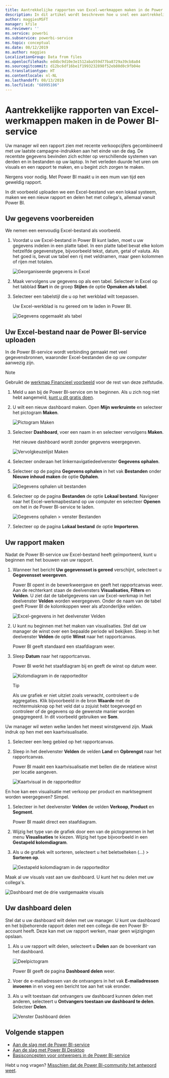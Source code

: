 ```yaml
---
title: Aantrekkelijke rapporten van Excel-werkmappen maken in de Power BI-service
description: In dit artikel wordt beschreven hoe u snel een aantrekkelijk rapport kunt maken van een Excel-werkmap.
author: maggiesMSFT
manager: kfile
ms.reviewer: ''
ms.service: powerbi
ms.subservice: powerbi-service
ms.topic: conceptual
ms.date: 08/12/2019
ms.author: maggies
LocalizationGroup: Data from files
ms.openlocfilehash: ed4bc9d10e3e1512aba559d77ba8729a39cb8a84
ms.sourcegitcommit: d12bc6df16be1f1993232898f52eb80d0c9fb04e
ms.translationtype: HT
ms.contentlocale: nl-NL
ms.lasthandoff: 08/13/2019
ms.locfileid: "68995106"
---
```

# <a name="from-excel-workbook-to-stunning-report-in-the-power-bi-service"></a>Aantrekkelijke rapporten van Excel-werkmappen maken in de Power BI-service
Uw manager wil een rapport zien met recente verkoopcijfers gecombineerd met uw laatste campagne-indrukken aan het einde van de dag. De recentste gegevens bevinden zich echter op verschillende systemen van derden en in bestanden op uw laptop. In het verleden duurde het uren om visuals en een rapport te maken, en u begint zich zorgen te maken.

Nergens voor nodig. Met Power BI maakt u in een mum van tijd een geweldig rapport.

In dit voorbeeld uploaden we een Excel-bestand van een lokaal systeem, maken we een nieuw rapport en delen het met collega's, allemaal vanuit Power BI.

## <a name="prepare-your-data"></a>Uw gegevens voorbereiden
We nemen een eenvoudig Excel-bestand als voorbeeld. 

1. Voordat u uw Excel-bestand in Power BI kunt laden, moet u uw gegevens indelen in een platte tabel. In een platte tabel bevat elke kolom hetzelfde gegevenstype, bijvoorbeeld tekst, datum, getal of valuta. Als het goed is, bevat uw tabel een rij met veldnamen, maar geen kolommen of rijen met totalen.

   ![Georganiseerde gegevens in Excel](media/service-from-excel-to-stunning-report/pbi_excel_file.png)

2. Maak vervolgens uw gegevens op als een tabel. Selecteer in Excel op het tabblad **Start** in de groep **Stijlen** de optie **Opmaken als tabel**. 

3. Selecteer een tabelstijl die u op het werkblad wilt toepassen. 

   Uw Excel-werkblad is nu gereed om te laden in Power BI.

   ![Gegevens opgemaakt als tabel](media/service-from-excel-to-stunning-report/pbi_excel_table.png)

## <a name="upload-your-excel-file-to-the-power-bi-service"></a>Uw Excel-bestand naar de Power BI-service uploaden
In de Power BI-service wordt verbinding gemaakt met veel gegevensbronnen, waaronder Excel-bestanden die op uw computer aanwezig zijn. 

 > [!NOTE] 
 > Gebruikt de [werkmap Financieel voorbeeld](sample-financial-download.md) voor de rest van deze zelfstudie.

1. Meld u aan bij de Power BI-service om te beginnen. Als u zich nog niet hebt aangemeld, [kunt u dit gratis doen](https://powerbi.com).

2. U wilt een nieuw dashboard maken. Open **Mijn werkruimte** en selecteer het pictogram **Maken**.

   ![Pictogram Maken](media/service-from-excel-to-stunning-report/power-bi-new-dash.png)

3. Selecteer **Dashboard**, voer een naam in en selecteer vervolgens **Maken**. 

   Het nieuwe dashboard wordt zonder gegevens weergegeven.

   ![Vervolgkeuzelijst Maken](media/service-from-excel-to-stunning-report/power-bi-create-dash.png)

4. Selecteer onderaan het linkernavigatiedeelvenster **Gegevens ophalen**. 

5. Selecteer op de pagina **Gegevens ophalen** in het vak **Bestanden** onder **Nieuwe inhoud maken** de optie **Ophalen**.

   ![Gegevens ophalen uit bestanden](media/service-from-excel-to-stunning-report/pbi_get_files.png)

6. Selecteer op de pagina **Bestanden** de optie **Lokaal bestand**. Navigeer naar het Excel-werkmapbestand op uw computer en selecteer **Openen** om het in de Power BI-service te laden. 

   ![Gegevens ophalen > venster Bestanden](media/service-from-excel-to-stunning-report/pbi_local_file.png)

7. Selecteer op de pagina **Lokaal bestand** de optie **Importeren**.


## <a name="build-your-report"></a>Uw rapport maken
Nadat de Power BI-service uw Excel-bestand heeft geïmporteerd, kunt u beginnen met het bouwen van uw rapport. 

1. Wanneer het bericht **Uw gegevensset is gereed** verschijnt, selecteert u **Gegevensset weergeven**.  

   Power BI opent in de bewerkweergave en geeft het rapportcanvas weer. Aan de rechterkant staan de deelvensters **Visualisaties**, **Filters** en **Velden**. U ziet dat de tabelgegevens van uw Excel-werkmap in het deelvenster **Velden** worden weergegeven. Onder de naam van de tabel geeft Power BI de kolomkoppen weer als afzonderlijke velden.

   ![Excel-gegevens in het deelvenster Velden](media/service-from-excel-to-stunning-report/pbi_report_fields.png)

2. U kunt nu beginnen met het maken van visualisaties. Stel dat uw manager de winst over een bepaalde periode wil bekijken. Sleep in het deelvenster **Velden** de optie **Winst** naar het rapportcanvas. 

   Power BI geeft standaard een staafdiagram weer. 

3. Sleep **Datum** naar het rapportcanvas. 

   Power BI werkt het staafdiagram bij en geeft de winst op datum weer.

   ![Kolomdiagram in de rapporteditor](media/service-from-excel-to-stunning-report/pbi_report_pin-new.png)

   > [!TIP]
   > Als uw grafiek er niet uitziet zoals verwacht, controleert u de aggregaties. Klik bijvoorbeeld in de bron **Waarde** met de rechtermuisknop op het veld dat u zojuist hebt toegevoegd en controleer of de gegevens op de gewenste manier worden geaggregeerd. In dit voorbeeld gebruiken we **Som**.
   > 

Uw manager wil weten welke landen het meest winstgevend zijn. Maak indruk op hen met een kaartvisualisatie. 

1. Selecteer een leeg gebied op het rapportcanvas. 

2. Sleep in het deelvenster **Velden** de velden **Land** en **Opbrengst** naar het rapportcanvas.

   Power BI maakt een kaartvisualisatie met bellen die de relatieve winst per locatie aangeven.

   ![Kaartvisual in de rapporteditor](media/service-from-excel-to-stunning-report/pbi_report_map-new.png)

En hoe kan een visualisatie met verkoop per product en marktsegment worden weergegeven? Simpel. 

1. Selecteer in het deelvenster **Velden** de velden **Verkoop**, **Product** en **Segment**. 
   
   Power BI maakt direct een staafdiagram. 

2. Wijzig het type van de grafiek door een van de pictogrammen in het menu **Visualisaties** te kiezen. Wijzig het type bijvoorbeeld in een **Gestapeld kolomdiagram**. 

3. Als u de grafiek wilt sorteren, selecteert u het beletselteken (...) > **Sorteren op**.

   ![Gestapeld kolomdiagram in de rapporteditor](media/service-from-excel-to-stunning-report/pbi_barchart-new.png)

Maak al uw visuals vast aan uw dashboard. U kunt het nu delen met uw collega's.

   ![Dashboard met de drie vastgemaakte visuals](media/service-from-excel-to-stunning-report/pbi_report.png)

## <a name="share-your-dashboard"></a>Uw dashboard delen
Stel dat u uw dashboard wilt delen met uw manager. U kunt uw dashboard en het bijbehorende rapport delen met een collega die een Power BI-account heeft. Deze kan met uw rapport werken, maar geen wijzigingen opslaan.

1. Als u uw rapport wilt delen, selecteert u **Delen** aan de bovenkant van het dashboard.

   ![Deelpictogram](media/service-from-excel-to-stunning-report/power-bi-share.png)

   Power BI geeft de pagina **Dashboard delen** weer. 

2. Voer de e-mailadressen van de ontvangers in het vak **E-mailadressen invoeren** in en voeg een bericht toe aan het vak eronder. 

3. Als u wilt toestaan dat ontvangers uw dashboard kunnen delen met anderen, selecteert u **Ontvangers toestaan uw dashboard te delen**. Selecteer **Delen**.

   ![Venster Dashboard delen](media/service-from-excel-to-stunning-report/power-bi-share-dash-new.png)

## <a name="next-steps"></a>Volgende stappen

* [Aan de slag met de Power BI-service](service-get-started.md)
* [Aan de slag met Power BI Desktop](desktop-getting-started.md)
* [Basisconcepten voor ontwerpers in de Power BI-service](service-basic-concepts.md)

Hebt u nog vragen? [Misschien dat de Power BI-community het antwoord weet](http://community.powerbi.com/).


